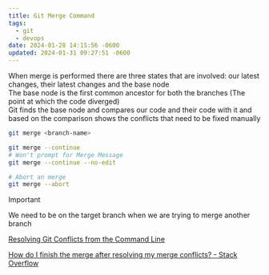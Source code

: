 ```yaml
---
title: Git Merge Command
tags:
  - git
  - devops
date: 2024-01-28 14:15:56 -0600
updated: 2024-01-31 09:27:51 -0600
---
```


When merge is performed there are three states that are involved: our latest changes, their latest changes and the base node  
The base node is the first common ancestor for both the branches (The point at which the code diverged)  
Git finds the base node and compares our code and their code with it and based on the comparison shows the conflicts that need to be fixed manually  

````bash
git merge <branch-name>

git merge --continue
# Won't prompt for Merge Message
git merge --continue --no-edit

# Abort an merge
git merge --abort
````

 > [!IMPORTANT]
 > We need to be on the target branch when we are trying to merge another branch

[Resolving Git Conflicts from the Command Line](https://www.grandcircus.co/blog/resolving-git-conflicts/)  

[How do I finish the merge after resolving my merge conflicts? - Stack Overflow](https://stackoverflow.com/questions/2474097/how-do-i-finish-the-merge-after-resolving-my-merge-conflicts)
